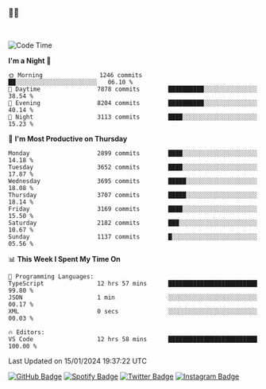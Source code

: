 ### 🤙🍺

<!-- <a href="https://github-readme-stats.vercel.app/api?username=hzak2xx&count_private=true&show_icons=true&theme=dracula">
  <img align="center" src="https://github-readme-stats.vercel.app/api?username=hzak2xx&count_private=true&show_icons=true&theme=dracula" />
</a>
</br> -->
</br>

<!--START_SECTION:waka-->
![Code Time](http://img.shields.io/badge/Code%20Time-2%2C983%20hrs%2039%20mins-blue)

**I'm a Night 🦉** 

```text
🌞 Morning                1246 commits        ██░░░░░░░░░░░░░░░░░░░░░░░   06.10 % 
🌆 Daytime                7878 commits        ██████████░░░░░░░░░░░░░░░   38.54 % 
🌃 Evening                8204 commits        ██████████░░░░░░░░░░░░░░░   40.14 % 
🌙 Night                  3113 commits        ████░░░░░░░░░░░░░░░░░░░░░   15.23 % 
```
📅 **I'm Most Productive on Thursday** 

```text
Monday                   2899 commits        ████░░░░░░░░░░░░░░░░░░░░░   14.18 % 
Tuesday                  3652 commits        ████░░░░░░░░░░░░░░░░░░░░░   17.87 % 
Wednesday                3695 commits        █████░░░░░░░░░░░░░░░░░░░░   18.08 % 
Thursday                 3707 commits        █████░░░░░░░░░░░░░░░░░░░░   18.14 % 
Friday                   3169 commits        ████░░░░░░░░░░░░░░░░░░░░░   15.50 % 
Saturday                 2182 commits        ███░░░░░░░░░░░░░░░░░░░░░░   10.67 % 
Sunday                   1137 commits        █░░░░░░░░░░░░░░░░░░░░░░░░   05.56 % 
```


📊 **This Week I Spent My Time On** 

```text
💬 Programming Languages: 
TypeScript               12 hrs 57 mins      █████████████████████████   99.80 % 
JSON                     1 min               ░░░░░░░░░░░░░░░░░░░░░░░░░   00.17 % 
XML                      0 secs              ░░░░░░░░░░░░░░░░░░░░░░░░░   00.03 % 

🔥 Editors: 
VS Code                  12 hrs 58 mins      █████████████████████████   100.00 % 
```


 Last Updated on 15/01/2024 19:37:22 UTC
<!--END_SECTION:waka-->

[![GitHub Badge](https://img.shields.io/badge/GitHub-100000?style=for-the-badge&logo=github&logoColor=white)](https://github.com/hzak2xx)
[![Spotify Badge](https://img.shields.io/badge/Spotify-1ED760?&style=for-the-badge&logo=spotify&logoColor=white)](https://open.spotify.com/user/uf90s6sbbh75a1mt44clkhkvf)
[![Twitter Badge](https://img.shields.io/badge/Twitter-1DA1F2?style=for-the-badge&logo=twitter&logoColor=white)](https://twitter.com/hzak2xx)
[![Instagram Badge](https://img.shields.io/badge/Instagram-E4405F?style=for-the-badge&logo=instagram&logoColor=white)](https://www.instagram.com/hzak2xx/)

